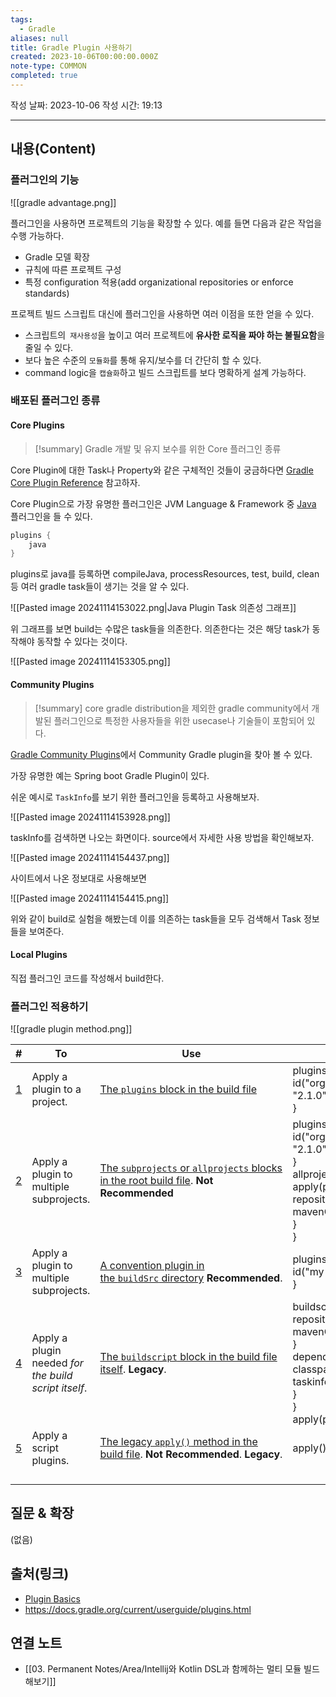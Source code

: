 ```yaml
---
tags:
  - Gradle
aliases: null
title: Gradle Plugin 사용하기
created: 2023-10-06T00:00:00.000Z
note-type: COMMON
completed: true
---
```

작성 날짜: 2023-10-06
작성 시간: 19:13


----
## 내용(Content)

### 플러그인의 기능

![[gradle advantage.png]]

플러그인을 사용하면 프로젝트의 기능을 확장할 수 있다. 예를 들면 다음과 같은 작업을 수행 가능하다.

- Gradle 모델 확장
- 규칙에 따른 프로젝트 구성
- 특정 configuration 적용(add organizational repositories or enforce standards)

프로젝트 빌드 스크립트 대신에 플러그인을 사용하면 여러 이점을 또한 얻을 수 있다.

- 스크립트의` 재사용성`을 높이고 여러 프로젝트에 **유사한 로직을 짜야 하는 불필요함**을 줄일 수 있다.
- 보다 높은 수준의 `모듈화`를 통해 유지/보수를 더 간단히 할 수 있다.
- command logic을 `캡슐화`하고 빌드 스크립트를 보다 명확하게 설계 가능하다.

### 배포된 플러그인 종류

#### Core Plugins

>[!summary]
>Gradle 개발 및 유지 보수를 위한 Core 플러그인 종류

Core Plugin에 대한 Task나 Property와 같은 구체적인 것들이 궁금하다면 [Gradle Core Plugin Reference](https://docs.gradle.org/current/userguide/plugin_reference.html#plugin_reference) 참고하자.

Core Plugin으로 가장 유명한 플러그인은 JVM Language & Framework 중 [Java](https://docs.gradle.org/current/userguide/java_plugin.html#java_plugin) 플러그인을 들 수 있다.

```kotlin
plugins {
	java
}
```

plugins로 java를 등록하면 compileJava, processResources, test, build, clean 등 여러 gradle task들이 생기는 것을 알 수 있다.

![[Pasted image 20241114153022.png|Java Plugin Task 의존성 그래프]]

위 그래프를 보면 build는 수많은 task들을 의존한다. 의존한다는 것은 해당 task가 동작해야 동작할 수 있다는 것이다.

![[Pasted image 20241114153305.png]]

#### Community Plugins

>[!summary]
>core gradle distribution을 제외한 gradle community에서 개발된 플러그인으로 특정한 사용자들을 위한 usecase나 기술들이 포함되어 있다.

[Gradle Community Plugins](https://plugins.gradle.org/)에서 Community Gradle plugin을 찾아 볼 수 있다.

가장 유명한 예는 Spring boot Gradle Plugin이 있다.

쉬운 예시로 `TaskInfo`를 보기 위한 플러그인을 등록하고 사용해보자.

![[Pasted image 20241114153928.png]]

taskInfo를 검색하면 나오는 화면이다. source에서 자세한 사용 방법을 확인해보자.

![[Pasted image 20241114154437.png]]

사이트에서 나온 정보대로 사용해보면

![[Pasted image 20241114154415.png]]

위와 같이 build로 실험을 해봤는데 이를 의존하는 task들을 모두 검색해서 Task 정보들을 보여준다.

#### Local Plugins

직접 플러그인 코드를 작성해서 build한다.

### 플러그인 적용하기

![[gradle plugin method.png]]

| #                                                                                            | To                                                   | Use                                                                                                                                                                         | For example:                                                                                                                                                                                                          |
| -------------------------------------------------------------------------------------------- | ---------------------------------------------------- | --------------------------------------------------------------------------------------------------------------------------------------------------------------------------- | --------------------------------------------------------------------------------------------------------------------------------------------------------------------------------------------------------------------- |
| [1](https://docs.gradle.org/current/userguide/plugins.html#sec:plugins_block)                | Apply a plugin to a project.                         | [The `plugins` block in the build file](https://docs.gradle.org/current/userguide/plugins.html#sec:plugins_block)                                                           | plugins {<br>  id("org.barfuin.gradle.taskinfo") version "2.1.0"<br>}                                                                                                                                                 |
| [2](https://docs.gradle.org/current/userguide/plugins.html#sec:subprojects_plugins_dsl)      | Apply a plugin to multiple subprojects.              | [The `subprojects` or `allprojects` blocks in the root build file](https://docs.gradle.org/current/userguide/plugins.html#sec:subprojects_plugins_dsl). **Not Recommended** | plugins {<br>    id("org.barfuin.gradle.taskinfo") version "2.1.0"<br>}<br>allprojects {<br>    apply(plugin = "org.barfuin.gradle.taskinfo")<br>    repositories {<br>        mavenCentral()<br>    }<br>}           |
| [3](https://docs.gradle.org/current/userguide/plugins.html#sec:buildsrc_plugins_dsl)         | Apply a plugin to multiple subprojects.              | [A convention plugin in the `buildSrc` directory](https://docs.gradle.org/current/userguide/plugins.html#sec:buildsrc_plugins_dsl) **Recommended**.                         | plugins {<br>    id("my-convention.gradle.taskinfo")<br>}                                                                                                                                                             |
| [4](https://docs.gradle.org/current/userguide/plugins.html#sec:applying_plugins_buildscript) | Apply a plugin needed _for the build script itself_. | [The `buildscript` block in the build file itself](https://docs.gradle.org/current/userguide/plugins.html#sec:applying_plugins_buildscript). **Legacy**.                    | buildscript {<br>  repositories {<br>    mavenCentral()<br>  }<br>  dependencies {<br>    classpath("org.barfuin.gradle.taskinfo:gradle-taskinfo:2.1.0")<br>  }<br>}<br>apply(plugin = "org.barfuin.gradle.taskinfo") |
| [5](https://docs.gradle.org/current/userguide/plugins.html#sec:script_plugins)               | Apply a script plugins.                              | [The legacy `apply()` method in the build file](https://docs.gradle.org/current/userguide/plugins.html#sec:script_plugins). **Not Recommended**. **Legacy**.                | apply<MyCustomBarfuinTaskInfoPlugin>()                                                                                                                                                                                |
|                                                                                              |                                                      |                                                                                                                                                                             |                                                                                                                                                                                                                       |
|                                                                                              |                                                      |                                                                                                                                                                             |                                                                                                                                                                                                                       |
|                                                                                              |                                                      |                                                                                                                                                                             |                                                                                                                                                                                                                       |
|                                                                                              |                                                      |                                                                                                                                                                             |                                                                                                                                                                                                                       |

## 질문 & 확장

(없음)

## 출처(링크)

- [Plugin Basics](https://docs.gradle.org/current/userguide/plugin_basics.html#plugin_distribution)
- https://docs.gradle.org/current/userguide/plugins.html

## 연결 노트
- [[03. Permanent Notes/Area/Intellij와 Kotlin DSL과 함께하는 멀티 모듈 빌드해보기]]


